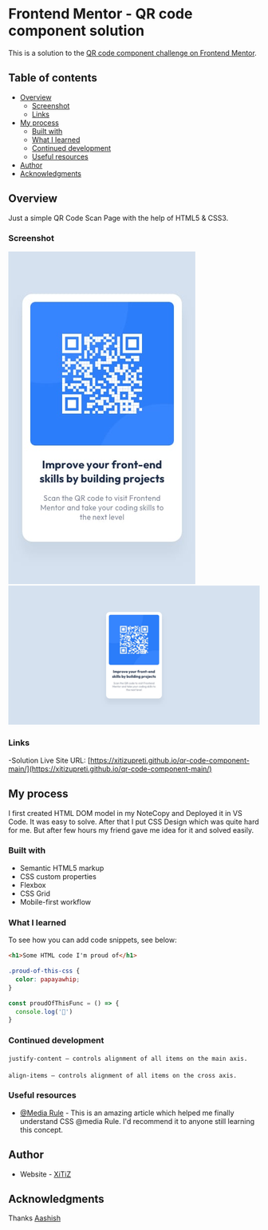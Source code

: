 # Frontend Mentor - QR code component solution

This is a solution to the [QR code component challenge on Frontend Mentor](https://www.frontendmentor.io/challenges/qr-code-component-iux_sIO_H).

## Table of contents

- [Overview](#overview)
  - [Screenshot](#screenshot)
  - [Links](#links)
- [My process](#my-process)
  - [Built with](#built-with)
  - [What I learned](#what-i-learned)
  - [Continued development](#continued-development)
  - [Useful resources](#useful-resources)
- [Author](#author)
- [Acknowledgments](#acknowledgments)


## Overview
Just a simple QR Code Scan Page with the help of HTML5 & CSS3.

### Screenshot

![Mobile SS](./design/mobile-design.jpg)
![Desktop SS](./design/desktop-design.jpg)

### Links

-Solution Live Site URL: [https://xitizupreti.github.io/qr-code-component-main/](https://xitizupreti.github.io/qr-code-component-main/)

## My process

I first created HTML DOM model in my NoteCopy and Deployed it in VS Code. It was easy to solve. After that I put CSS Design which was quite hard for me. But after few hours my friend gave me idea for it and solved easily.

### Built with

- Semantic HTML5 markup
- CSS custom properties
- Flexbox
- CSS Grid
- Mobile-first workflow

### What I learned

To see how you can add code snippets, see below:

```html
<h1>Some HTML code I'm proud of</h1>
```
```css
.proud-of-this-css {
  color: papayawhip;
}
```
```js
const proudOfThisFunc = () => {
  console.log('🎉')
}
```

### Continued development

```justify-content — controls alignment of all items on the main axis.```<br><br>
```align-items — controls alignment of all items on the cross axis.```

### Useful resources

- [@Media Rule](https://www.w3schools.com/cssref/css3_pr_mediaquery.asp) - This is an amazing article which helped me finally understand CSS @media Rule. I'd recommend it to anyone still learning this concept.


## Author

- Website - [XiTiZ](https://www.kshitizupreti.com.np)

## Acknowledgments

Thanks [Aashish](https://github.com/aashish-cd)
